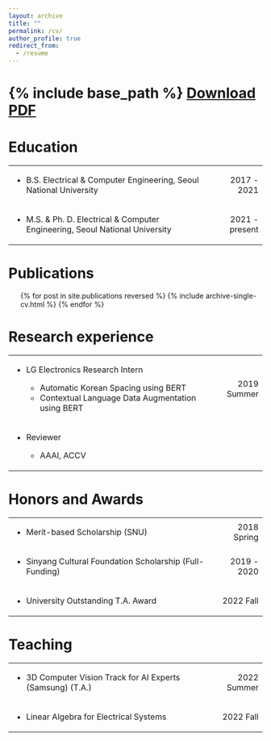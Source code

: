 ```yaml
---
layout: archive
title: ""
permalink: /cv/
author_profile: true
redirect_from:
  - /resume
---
```


{% include base_path %}
[Download PDF](https://drive.google.com/file/d/1cYrso-3yTI4zXRE-fMBS-h9wXz7oDSxL/view?usp=sharing)
======

Education
======
<table cellpadding=0 cellspacing=0>
  <tr>
    <td align='left'> <ul><li>B.S. Electrical & Computer Engineering, Seoul National University</li></ul> </td>
    <td align='right'> 2017 - 2021 </td>
  </tr>
  <tr>
    <td align='left'> <ul><li>M.S. & Ph. D. Electrical & Computer Engineering, Seoul National University</li></ul> </td>
    <td align='right'> 2021 - present </td>
  </tr>
</table>

Publications
======
  <ul>{% for post in site.publications reversed %}
    {% include archive-single-cv.html %}
  {% endfor %}</ul>


Research experience
======
<table cellpadding=0 cellspacing=0>
  <tr>
    <td align='left'><ul>
      <li> LG Electronics Research Intern</li>
      <ul>
        <li>Automatic Korean Spacing using BERT</li>
        <li>Contextual Language Data Augmentation using BERT</li>
      </ul>
    </ul></td>
    <td align='right'>2019 Summer</td>
  </tr>
  <tr>
    <td align='left'><ul>
      <li>Reviewer</li>
      <ul>
        <li>AAAI, ACCV</li>
      </ul>
    </ul></td>
    <td align='right'></td>
  </tr>
</table>

Honors and Awards
======
<table cellpadding=0 cellspacing=0>
  <tr>
    <td align='left'> <ul><li>Merit-based Scholarship (SNU)</li></ul> </td>
    <td align='right'> 2018 Spring </td>
  </tr>
  <tr>
    <td align='left'> <ul><li>Sinyang Cultural Foundation Scholarship (Full-Funding)</li></ul> </td>
    <td align='right'> 2019 - 2020 </td>
  </tr>
  <tr>
    <td align='left'> <ul><li>University Outstanding T.A. Award</li></ul> </td>
    <td align='right'> 2022 Fall </td>
  </tr>
</table>

Teaching
======
<table cellpadding=0 cellspacing=0>
  <tr>
    <td align='left'> <ul><li>3D Computer Vision Track for AI Experts (Samsung) (T.A.)</li></ul> </td>
    <td align='right'> 2022 Summer </td>
  </tr>
  <tr>
    <td align='left'> <ul><li>Linear Algebra for Electrical Systems</li></ul> </td>
    <td align='right'> 2022 Fall </td>
  </tr>
</table>